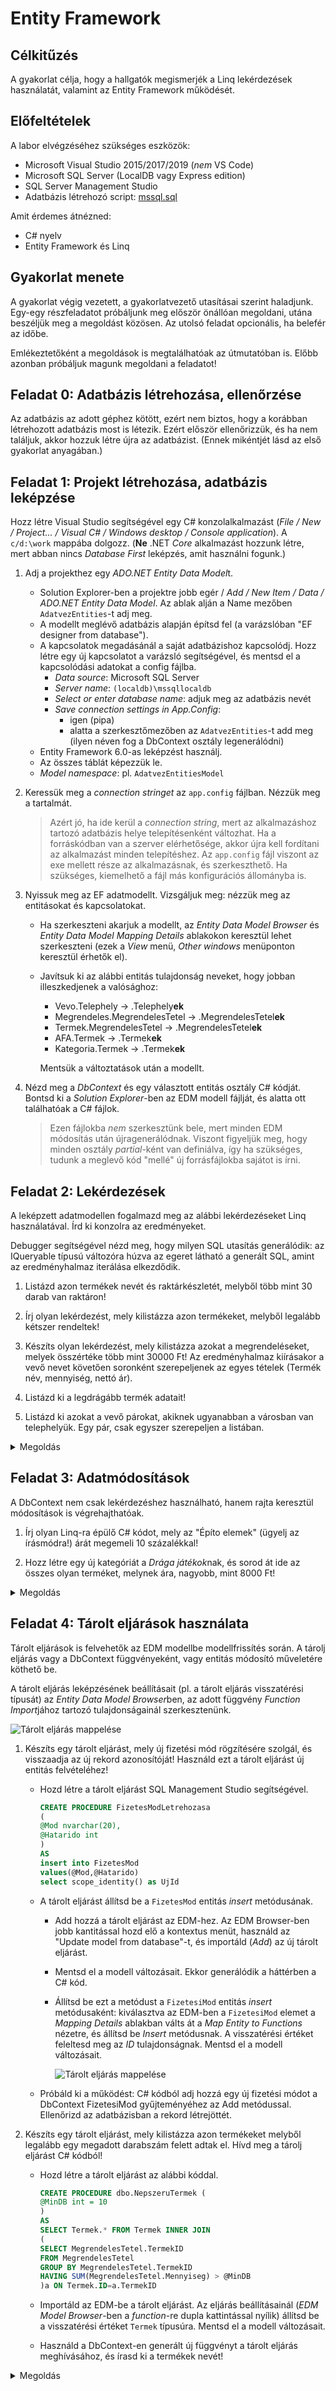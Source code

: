 # Entity Framework

## Célkitűzés

A gyakorlat célja, hogy a hallgatók megismerjék a Linq lekérdezések használatát, valamint az Entity Framework működését.

## Előfeltételek

A labor elvégzéséhez szükséges eszközök:

- Microsoft Visual Studio 2015/2017/2019 (_nem_ VS Code)
- Microsoft SQL Server (LocalDB vagy Express edition)
- SQL Server Management Studio
- Adatbázis létrehozó script: [mssql.sql](https://raw.githubusercontent.com/bmeviauac01/gyakorlatok/master/mssql.sql)

Amit érdemes átnézned:

- C# nyelv
- Entity Framework és Linq

## Gyakorlat menete

A gyakorlat végig vezetett, a gyakorlatvezető utasításai szerint haladjunk. Egy-egy részfeladatot próbáljunk meg először önállóan megoldani, utána beszéljük meg a megoldást közösen. Az utolsó feladat opcionális, ha belefér az időbe.

Emlékeztetőként a megoldások is megtalálhatóak az útmutatóban is. Előbb azonban próbáljuk magunk megoldani a feladatot!

## Feladat 0: Adatbázis létrehozása, ellenőrzése

Az adatbázis az adott géphez kötött, ezért nem biztos, hogy a korábban létrehozott adatbázis most is létezik. Ezért először ellenőrizzük, és ha nem találjuk, akkor hozzuk létre újra az adatbázist. (Ennek mikéntjét lásd az első gyakorlat anyagában.)

## Feladat 1: Projekt létrehozása, adatbázis leképzése

Hozz létre Visual Studio segítségével egy C# konzolalkalmazást (_File / New / Project... / Visual C# / Windows desktop / Console application_). A `c/d:\work` mappába dolgozz. (**Ne** .NET _Core_ alkalmazást hozzunk létre, mert abban nincs _Database First_ leképzés, amit használni fogunk.)

1. Adj a projekthez egy *ADO.NET Entity Data Model*t.

   - Solution Explorer-ben a projektre jobb egér / _Add / New Item / Data / ADO.NET Entity Data Model_. Az ablak alján a Name mezőben `AdatvezEntities`-t adj meg.
   - A modellt meglévő adatbázis alapján építsd fel (a varázslóban "EF designer from database").
   - A kapcsolatok megadásánál a saját adatbázishoz kapcsolódj. Hozz létre egy új kapcsolatot a varázsló segítségével, és mentsd el a kapcsolódási adatokat a config fájlba.
     - _Data source_: Microsoft SQL Server
     - _Server name_: `(localdb)\mssqllocaldb`
     - _Select or enter database name_: adjuk meg az adatbázis nevét
     - _Save connection settings in App.Config_: 
       - igen (pipa) 
       - alatta a szerkesztőmezőben az `AdatvezEntities`-t add meg (ilyen néven fog a DbContext osztály legenerálódni)
   - Entity Framework 6.0-as leképzést használj.
   - Az összes táblát képezzük le.
   - _Model namespace_: pl. `AdatvezEntitiesModel`

1. Keressük meg a _connection stringet_ az `app.config` fájlban. Nézzük meg a tartalmát.

   > Azért jó, ha ide kerül a _connection string_, mert az alkalmazáshoz tartozó adatbázis helye telepítésenként változhat. Ha a forráskódban van a szerver elérhetősége, akkor újra kell fordítani az alkalmazást minden telepítéshez. Az `app.config` fájl viszont az exe mellett része az alkalmazásnak, és szerkeszthető. Ha szükséges, kiemelhető a fájl más konfigurációs állományba is.

1. Nyissuk meg az EF adatmodellt. Vizsgáljuk meg: nézzük meg az entitásokat és kapcsolatokat.

   - Ha szerkeszteni akarjuk a modellt, az _Entity Data Model Browser_ és _Entity Data Model Mapping Details_ ablakokon keresztül lehet szerkeszteni (ezek a _View_ menü, _Other windows_ menüponton keresztül érhetők el).
   - Javítsuk ki az alábbi entitás tulajdonság neveket, hogy jobban illeszkedjenek a valósághoz:

     - Vevo.Telephely -> .Telephely**ek**
     - Megrendeles.MegrendelesTetel -> .MegrendelesTetel**ek**
     - Termek.MegrendelesTetel -> .MegrendelesTetel**ek**
     - AFA.Termek -> .Termek**ek**
     - Kategoria.Termek -> .Termek**ek**

     Mentsük a változtatások után a modellt.

1. Nézd meg a _DbContext_ és egy választott entitás osztály C# kódját. Bontsd ki a _Solution Explorer_-ben az EDM modell fájlját, és alatta ott találhatóak a C# fájlok.

   > Ezen fájlokba _nem_ szerkesztünk bele, mert minden EDM módosítás után újragenerálódnak. Viszont figyeljük meg, hogy minden osztály _partial_-ként van definiálva, így ha szükséges, tudunk a meglevő kód "mellé" új forrásfájlokba sajátot is írni.

## Feladat 2: Lekérdezések

A leképzett adatmodellen fogalmazd meg az alábbi lekérdezéseket Linq használatával. Írd ki konzolra az eredményeket.

Debugger segítségével nézd meg, hogy milyen SQL utasítás generálódik: az IQueryable típusú változóra húzva az egeret látható a generált SQL, amint az eredményhalmaz iterálása elkezdődik.

1. Listázd azon termékek nevét és raktárkészletét, melyből több mint 30 darab van raktáron!

1. Írj olyan lekérdezést, mely kilistázza azon termékeket, melyből legalább kétszer rendeltek!

1. Készíts olyan lekérdezést, mely kilistázza azokat a megrendeléseket, melyek összértéke több mint 30000 Ft! Az eredményhalmaz kiírásakor a vevő nevet követően soronként szerepeljenek az egyes tételek (Termék név, mennyiség, nettó ár).

1. Listázd ki a legdrágább termék adatait!

1. Listázd ki azokat a vevő párokat, akiknek ugyanabban a városban van telephelyük. Egy pár, csak egyszer szerepeljen a listában.

<details><summary markdown="span">Megoldás</summary>

```csharp
Console.WriteLine("***** Második feladat *****");
using (var db = new AdatvezEntities())
{
    // 2.1
    Console.WriteLine("\t2.1:");
    var qTermekRaktarkeszlet = from t in db.Termek
        where t.Raktarkeszlet > 30
        select t;
    foreach (var t in qTermekRaktarkeszlet)
        Console.WriteLine("\t\tNév={0}\tRaktárkészlet={1}", t.Nev, t.Raktarkeszlet);

    // 2.2
    Console.WriteLine("\t2.2:");
    var qTermekRendeles = from t in db.Termek
        where t.MegrendelesTetelek.Count >= 2
        select t;

    foreach (var t in qTermekRendeles)
        Console.WriteLine("\t\tNév={0}\tRaktárkészlet={1}", t.Nev, t.Raktarkeszlet);

    // 2.3
    Console.WriteLine("\t2.3:");
    var qMegrendelesOssz = from m in db.Megrendeles
        where m.MegrendelesTetelek.Sum(mt => mt.Mennyiseg * mt.NettoAr) > 30000
        select m;
    foreach (var m in qMegrendelesOssz)
    {
        Console.WriteLine("\t\tNév={0}", m.Telephely.Vevo.Nev);
        foreach (var mt in m.MegrendelesTetelek)
            Console.WriteLine("\t\t\tTermék={0}\tÁr={1}\tDb={2}", mt.Termek.Nev, mt.NettoAr, mt.Mennyiseg);
    }

    // 2.3 második megoldás
    // Ehhez szükség van a következő névtér importálására: innen vegyük ki és tegyük be
    // a fájl elejére !!!
    using System.Data.Entity;

    // Csak egy lekérdezést fog generálni, a Navigation Propertyket is feltölti rögtön
    Console.WriteLine("\tc 2.3 alternatív megoldás:");
    var qMegrendelesOssz2 = 
       from m in db.Megrendeles
         .Include(m => m.MegrendelesTetelek)                         // vagy .Include("MegrendelesTetelek")
         .Include(m => m.MegrendelesTetelek.Select(mt => mt.Termek)) // vagy .Include("MegrendelesTetelek.Termek")
         .Include(m => m.Telephely)                                  // vagy .Include("Telephely")
         .Include(m => m.Telephely.Vevo)                             // vagy .Include("Telephely.Vevo")
        where m.MegrendelesTetelek.Sum(mt => mt.Mennyiseg * mt.NettoAr) > 30000
        select m;

    foreach (var m in qMegrendelesOssz2)
    {
        Console.WriteLine("\t\tNév={0}", m.Telephely.Vevo.Nev);
        foreach (var mt in m.MegrendelesTetelek)
            Console.WriteLine("\t\t\tTermék={0}\tÁr={1}\tDb={2}", mt.Termek.Nev, mt.NettoAr, mt.Mennyiseg);
    }

    // 2.4
    Console.WriteLine("\t2.4:");
    var qTermekMax = from t in db.Termek
        where t.NettoAr == db.Termek.Max(a => a.NettoAr)
        select t;
    foreach (var t in qTermekMax)
        Console.WriteLine("\t\tNév={0}\tÁr={1}", t.Nev, t.NettoAr);

    // 2.5
    Console.WriteLine("\t2.5:");
    var qJoin = from t1 in db.Telephely
        join t2 in db.Telephely on t1.Varos equals t2.Varos
        where t1.VevoID > t2.VevoID
        select new { v1 = t1.Vevo, v2 = t2.Vevo };
    foreach (var v in qJoin)
        Console.WriteLine("\t\tVevő 1={0}\tVevő 2={1}", v.v1.Nev, v.v2.Nev);

}
```

</details>

## Feladat 3: Adatmódosítások

A DbContext nem csak lekérdezéshez használható, hanem rajta keresztül módosítások is végrehajthatóak.

1. Írj olyan Linq-ra épülő C# kódot, mely az "Építo elemek" (ügyelj az írásmódra!) árát megemeli 10 százalékkal!

1. Hozz létre egy új kategóriát a *Drága játékok*nak, és sorod át ide az összes olyan terméket, melynek ára, nagyobb, mint 8000 Ft!

<details><summary markdown="span">Megoldás</summary>

```csharp
Console.WriteLine("***** Harmadik feladat *****");
using (var db = new AdatvezEntities())
{
    // 3.1
    Console.WriteLine("\t3.1:");
    var qTermekEpito = from t in db.Termek
        where t.Kategoria.Nev == "Építo elemek"
        select t;
    Console.WriteLine("\tMódosítás előtt:");
    foreach (var t in qTermekEpito)
    {
        Console.WriteLine("\t\t\tNév={0}\tRaktárkészlet={1}\tÁr={2}", t.Nev, t.Raktarkeszlet, t.NettoAr);
        t.NettoAr = 1.1 * t.NettoAr;
    }

    db.SaveChanges();

    qTermekEpito = from t in db.Termek
        where t.Kategoria.Nev == "Építo elemek"
        select t;
    Console.WriteLine("\tMódosítás után:");
    foreach (var t in qTermekEpito)
        Console.WriteLine("\t\t\tNév={0}\tRaktárkészlet={1}\tÁr={2}", t.Nev, t.Raktarkeszlet, t.NettoAr);

    // 3.2
    Console.WriteLine("\t3.2:");
    Kategoria dragaJatek = (from k in db.Kategoria
        where k.Nev == "Drága Játék"
        select k).SingleOrDefault();

    if (dragaJatek == null)
    {
        dragaJatek = new Kategoria { Nev = "Drága Játék" };
        
        // Erre nem feltetlenul van szukseg: ha van atrendelt termek, ahhoz hozzakotjuk a kategoria entitast
        // es bekerul automatikusan a kategoria tablaba is. Igy viszont, hogy explicit felvesszuk, (1) jobban
        // kifejezi a szandekunkat; es (2) akkor is felvesszuk a kategoriat, ha vegul nincs atrendelt termek.
        db.Kategoria.Add(dragaJatek);
    }

    var qTermekDraga = from t in db.Termek
        where t.NettoAr > 8000
        select t;

    foreach (var t in qTermekDraga)
        t.Kategoria = dragaJatek;
    db.SaveChanges();

    qTermekDraga = from t in db.Termek
        where t.Kategoria.Nev == "Drága Játék"
        select t;

    foreach (var t in qTermekDraga)
        Console.WriteLine("\t\tNév={0}\tÁrt={1}", t.Nev, t.NettoAr);
}
```

</details>

## Feladat 4: Tárolt eljárások használata

Tárolt eljárások is felvehetők az EDM modellbe modellfrissítés során. A tárolj eljárás vagy a DbContext függvényeként, vagy entitás módosító műveletére köthető be.

A tárolt eljárás leképzésének beállításait (pl. a tárolt eljárás visszatérési típusát) az *Entity Data Model Browser*ben, az adott függvény *Function Import*jához tartozó tulajdonságainál szerkesztenünk.

![Tárolt eljárás mappelése](images/vs-storedproc-mapping.png)

1. Készíts egy tárolt eljárást, mely új fizetési mód rögzítésére szolgál, és visszaadja az új rekord azonosítóját! Használd ezt a tárolt eljárást új entitás felvételéhez!

   - Hozd létre a tárolt eljárást SQL Management Studio segítségével.

     ```sql
     CREATE PROCEDURE FizetesModLetrehozasa
     (
     @Mod nvarchar(20),
     @Hatarido int
     )
     AS
     insert into FizetesMod
     values(@Mod,@Hatarido)
     select scope_identity() as UjId
     ```

   - A tárolt eljárást állítsd be a `FizetesMod` entitás _insert_ metódusának.

     - Add hozzá a tárolt eljárást az EDM-hez. Az EDM Browser-ben jobb kantitással hozd elő a kontextus menüt, használd az "Update model from database"-t, és importáld (_Add_) az új tárolt eljárást.
     - Mentsd el a modell változásait. Ekkor generálódik a háttérben a C# kód.
     - Állítsd be ezt a metódust a `FizetesiMod` entitás _insert_ metódusaként: kiválasztva az EDM-ben a `FizetesiMod` elemet a _Mapping Details_ ablakban válts át a _Map Entity to Functions_ nézetre, és állítsd be _Insert_ metódusnak. A visszatérési értéket feleltesd meg az _ID_ tulajdonságnak. Mentsd el a modell változásait.

       ![Tárolt eljárás mappelése](images/vs-insert-storedproc.png)

   - Próbáld ki a működést: C# kódból adj hozzá egy új fizetési módot a DbContext FizetesiMod gyűjteményéhez az Add metódussal. Ellenőrizd az adatbázisban a rekord létrejöttét.

1. Készíts egy tárolt eljárást, mely kilistázza azon termékeket melyből legalább egy megadott darabszám felett adtak el. Hívd meg a tárolj eljárást C# kódból!

   - Hozd létre a tárolt eljárást az alábbi kóddal.

     ```sql
     CREATE PROCEDURE dbo.NepszeruTermek (
     @MinDB int = 10
     )
     AS
     SELECT Termek.* FROM Termek INNER JOIN
     (
     SELECT MegrendelesTetel.TermekID
     FROM MegrendelesTetel
     GROUP BY MegrendelesTetel.TermekID
     HAVING SUM(MegrendelesTetel.Mennyiseg) > @MinDB
     )a ON Termek.ID=a.TermekID
     ```

   - Importáld az EDM-be a tárolt eljárást. Az eljárás beállításainál (_EDM Model Browser_-ben a _function_-re dupla kattintással nyílik) állítsd be a visszatérési értéket `Termek` típusúra. Mentsd el a modell változásait.

   - Használd a DbContext-en generált új függvényt a tárolt eljárás meghívásához, és írasd ki a termékek nevét!

<details><summary markdown="span">Megoldás</summary>

```csharp
Console.WriteLine("***** Negyedik feladat *****");
using (var db = new AdatvezEntities())
{
    // 4.3
    Console.WriteLine("\t4.3:");

    var f = new FizetesMod
    {
        Mod = "Valamikor hozom",
        Hatarido = 99999
    };

    db.FizetesMod.Add(f);
    db.SaveChanges();

    // 4.6
    Console.WriteLine("\t4.6:");
    var qTermekNepszeru = db.NepszeruTermek(5);
    foreach (var t in qTermekNepszeru)
        Console.WriteLine("\t\tNév={0}\tRaktárkészlet={1}\tÁr={2}", t.Nev, t.Raktarkeszlet, t.NettoAr));
}
```

</details>
